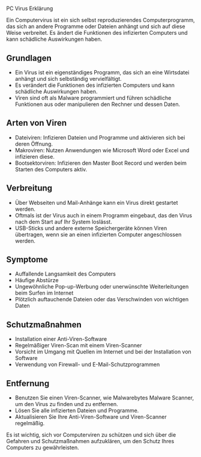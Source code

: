 
# 

PC Virus Erklärung

Ein Computervirus ist ein sich selbst reproduzierendes Computerprogramm, das sich an andere Programme oder Dateien anhängt und sich auf diese Weise verbreitet. Es ändert die Funktionen des infizierten Computers und kann schädliche Auswirkungen haben.

## Grundlagen

- Ein Virus ist ein eigenständiges Programm, das sich an eine Wirtsdatei anhängt und sich selbständig vervielfältigt.
- Es verändert die Funktionen des infizierten Computers und kann schädliche Auswirkungen haben.
- Viren sind oft als Malware programmiert und führen schädliche Funktionen aus oder manipulieren den Rechner und dessen Daten.

## Arten von Viren

- Dateiviren: Infizieren Dateien und Programme und aktivieren sich bei deren Öffnung.
- Makroviren: Nutzen Anwendungen wie Microsoft Word oder Excel und infizieren diese.
- Bootsektorviren: Infizieren den Master Boot Record und werden beim Starten des Computers aktiv.

## Verbreitung

- Über Webseiten und Mail-Anhänge kann ein Virus direkt gestartet werden.
- Oftmals ist der Virus auch in einem Programm eingebaut, das den Virus nach dem Start auf Ihr System loslässt.
- USB-Sticks und andere externe Speichergeräte können Viren übertragen, wenn sie an einen infizierten Computer angeschlossen werden.

## Symptome

- Auffallende Langsamkeit des Computers
- Häufige Abstürze
- Ungewöhnliche Pop-up-Werbung oder unerwünschte Weiterleitungen beim Surfen im Internet
- Plötzlich auftauchende Dateien oder das Verschwinden von wichtigen Daten

## Schutzmaßnahmen

- Installation einer Anti-Viren-Software
- Regelmäßiger Viren-Scan mit einem Viren-Scanner
- Vorsicht im Umgang mit Quellen im Internet und bei der Installation von Software
- Verwendung von Firewall- und E-Mail-Schutzprogrammen

## Entfernung

- Benutzen Sie einen Viren-Scanner, wie Malwarebytes Malware Scanner, um den Virus zu finden und zu entfernen.
- Lösen Sie alle infizierten Dateien und Programme.
- Aktualisieren Sie Ihre Anti-Viren-Software und Viren-Scanner regelmäßig.

Es ist wichtig, sich vor Computerviren zu schützen und sich über die Gefahren und Schutzmaßnahmen aufzuklären, um den Schutz Ihres Computers zu gewährleisten.